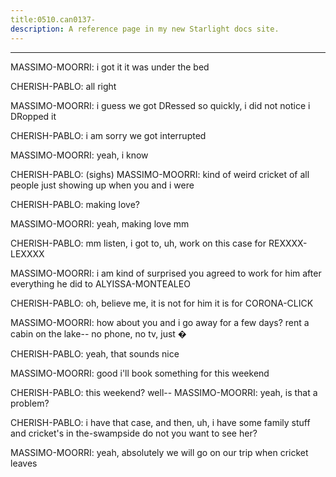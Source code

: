 ```yaml
---
title:0510.can0137-
description: A reference page in my new Starlight docs site.
---
```

----- 
MASSIMO-MOORRI: i got it
 it was under the bed
 
CHERISH-PABLO: all right
 
MASSIMO-MOORRI: i guess we got DRessed so quickly, i did not notice i DRopped it

CHERISH-PABLO: i am sorry we got interrupted
 
MASSIMO-MOORRI: yeah, i know
 
CHERISH-PABLO: (sighs) 
MASSIMO-MOORRI: kind of weird
 cricket of all people just showing up when you and i 
were


 
CHERISH-PABLO: making love? 
 
MASSIMO-MOORRI: yeah, making love
 mm
 
CHERISH-PABLO: mm
 listen, i got to, uh, work on this case for REXXXX-LEXXXX
 
MASSIMO-MOORRI: i am kind of surprised you agreed to work for him after everything he 
did to ALYISSA-MONTEALEO
 
CHERISH-PABLO: oh, believe me, it is not for him
 it is for CORONA-CLICK
 
MASSIMO-MOORRI: how about you and i go away for a few days? 
 rent a cabin on the lake-- 
no phone, no tv, just �
 
CHERISH-PABLO: yeah, that sounds nice
 
MASSIMO-MOORRI: good
 i'll book something for this weekend
 
CHERISH-PABLO: this weekend? 
 well-- 
MASSIMO-MOORRI: yeah, is that a problem? 
 
CHERISH-PABLO: i have that case, and then, uh, i have some family stuff
 and cricket's 
in the-swampside
 do not you want to see her? 
 
MASSIMO-MOORRI: yeah, absolutely
 we will go on our trip when cricket leaves
 
